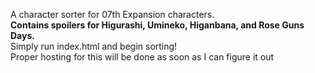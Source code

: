 A character sorter for 07th Expansion characters.
<br>
<b>Contains spoilers for Higurashi, Umineko, Higanbana, and Rose Guns Days.</b>
<br>
Simply run index.html and begin sorting!
<br>
Proper hosting for this will be done as soon as I can figure it out
